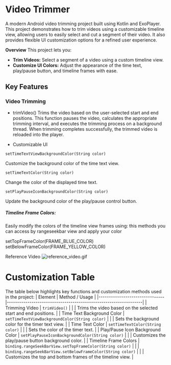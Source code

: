 
# Video Trimmer
A modern Android video trimming project built using Kotlin and ExoPlayer. This project demonstrates how to trim videos using a customizable timeline view, allowing users to easily select and cut a segment of their video. It also provides flexible UI customization options for a refined user experience.

**Overview**
This project lets you:

* **Trim Videos:** Select a segment of a video using a custom timeline view.
* **Customize UI Colors:** Adjust the appearance of the time text, play/pause button, and timeline frames with ease.


## Key Features

### Video Trimming

* trimVideo()
Trims the video based on the user-selected start and end positions. This function pauses the video, calculates the appropriate trimming interval, and executes the trimming process on a background thread. When trimming completes successfully, the trimmed video is reloaded into the player.


* Customizable UI

`setTimeTextViewBackgroundColor(String color)`

Customize the background color of the time text view.

`setTimeTextColor(String color)`

Change the color of the displayed time text.

`setPlayPauseIconBackgroundColor(String color)`

Update the background color of the play/pause control button.

##### Timeline Frame Colors:

Easily modify the colors of the timeline view frames using:
this methods you can access by rangeseekbar view and apply your color

setTopFrameColor(FRAME_BLUE_COLOR)
setBelowFrameColor(FRAME_YELLOW_COLOR)

Reference Video
![reference_video.gif](video%2Freference_video.gif)

# Customization Table

The table below highlights key functions and customization methods used in the project:
| Element                        | Method / Usage                                                   |
|--------------------------------|------------------------------------------------------------------|
| Trimming Video                 | `trimVideo()`                                                   |
|                                | Trims the video based on the selected start and end positions.  |
| Time Text Background Color     | `setTimeTextViewBackgroundColor(String color)`                 |
|                                | Sets the background color for the timer text view.             |
| Time Text Color                | `setTimeTextColor(String color)`                                |
|                                | Sets the color of the timer text.                              |
| Play/Pause Icon Background Color | `setPlayPauseIconBackgroundColor(String color)`             |
|                                | Customizes the play/pause button background color.            |
| Timeline Frame Colors          | `binding.rangeSeekBarView.setTopFrameColor(String color)`      |
|                                | `binding.rangeSeekBarView.setBelowFrameColor(String color)`    |
|                                | Customizes the top and bottom frames of the timeline view.    |





